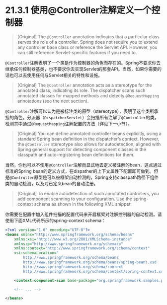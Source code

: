 # 21.3.1 使用@Controller注解定义一个控制器

> [Original] The `@Controller` annotation indicates that a particular class serves the role of a controller. Spring does not require you to extend any controller base class or reference the Servlet API. However, you can still reference Servlet-specific features if you need to.

`@Controller`注解表明了一个类是作为控制器的角色而存在的。Spring不要求你去继承任何控制器基类，也不要求你去实现Servlet的那套API。当然，如果你需要的话也可以去使用任何与Servlet相关的特性和设施。

> [Original] The `@Controller` annotation acts as a stereotype for the annotated class, indicating its role. The dispatcher scans such annotated classes for mapped methods and detects `@RequestMapping` annotations (see the next section).

`@Controller`注解可以认为是被标注类的原型（stereotype），表明了这个类所承担的角色。分派器（`DispatcherServlet`）会扫描所有注解了`@Controller`的类，检测其中通过`@RequestMapping`注解配置的方法（详见下一小节）。

> [Original] You can define annotated controller beans explicitly, using a standard Spring bean definition in the dispatcher’s context. However, the `@Controller` stereotype also allows for autodetection, aligned with Spring general support for detecting component classes in the classpath and auto-registering bean definitions for them.

当然，你也可以不使用`@Controller`注解而显式地去定义被注解的bean，这点通过标准的Spring bean的定义方式，在dispather的上下文属性下配置即可做到。但是`@Controller`原型是可以被框架自动检测的，Spring支持classpath路径下组件类的自动检测，以及对已定义bean的自动注册。

> [Original] To enable autodetection of such annotated controllers, you add component scanning to your configuration. Use the spring-context schema as shown in the following XML snippet:

你需要在配置中加入组件扫描的配置代码来开启框架对注解控制器的自动检测。请使用下面XML代码所示的spring-context schema：

```xml
<?xml version="1.0" encoding="UTF-8"?>
<beans xmlns="http://www.springframework.org/schema/beans"
    xmlns:xsi="http://www.w3.org/2001/XMLSchema-instance"
    xmlns:p="http://www.springframework.org/schema/p"
    xmlns:context="http://www.springframework.org/schema/context"
    xsi:schemaLocation="
        http://www.springframework.org/schema/beans
        http://www.springframework.org/schema/beans/spring-beans.xsd
        http://www.springframework.org/schema/context
        http://www.springframework.org/schema/context/spring-context.xsd">

    <context:component-scan base-package="org.springframework.samples.petclinic.web"/>

    <!-- ... -->

</beans>
```






